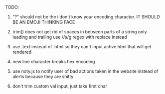 TODO:

1. "?" should not be the i don't know your encoding character. IT SHOULD BE AN EMOJI THINKING FACE
2. trim() does not get rid of spaces in between parts of a string only leading and trailing
    use //s/g regex with replace instead

3. use .text instead of .html so they can't input active html that will get rendered
4. new line character breaks hex encoding
5. use noty.js to notify user of bad actions taken in the website instead of alerts because they are shitty
6. don't trim custom val input, just take first char
    
